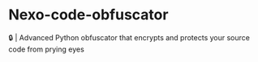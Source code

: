 # Nexo-code-obfuscator
🔒 | Advanced Python obfuscator that encrypts and protects your source code from prying eyes
